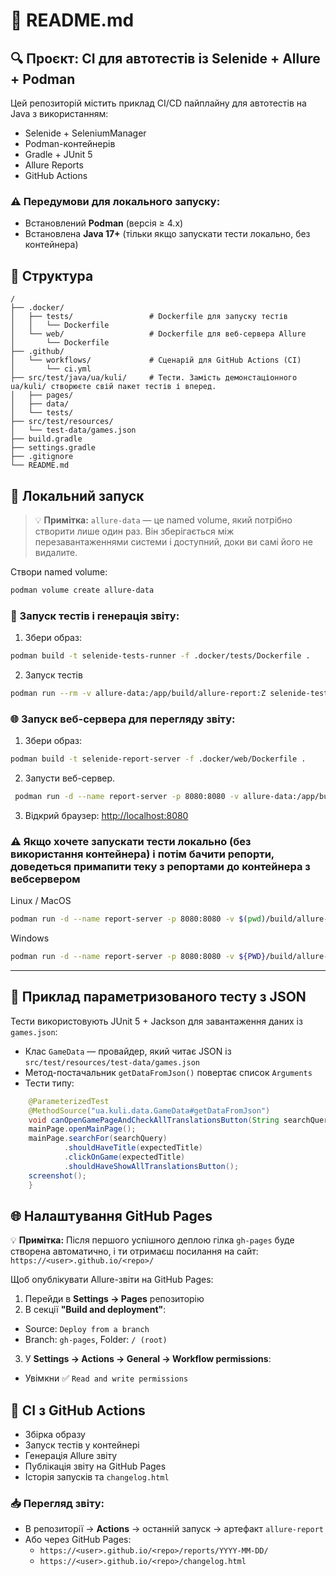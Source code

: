 # 📘 README.md
## 🔍 Проєкт: CI для автотестів із Selenide + Allure + Podman
Цей репозиторій містить приклад CI/CD пайплайну для автотестів на Java з використанням:
- Selenide + SeleniumManager
- Podman-контейнерів
- Gradle + JUnit 5
- Allure Reports
- GitHub Actions

### ⚠️ Передумови для локального запуску:
- Встановлений **Podman** (версія ≥ 4.x)
- Встановлена **Java 17+** (тільки якщо запускати тести локально, без контейнера)

## 🧱 Структура
```
/
├── .docker/
│   ├── tests/                 # Dockerfile для запуску тестів
│   │   └── Dockerfile
│   └── web/                   # Dockerfile для веб-сервера Allure
│       └── Dockerfile
├── .github/
│   └── workflows/             # Сценарій для GitHub Actions (CI)
│       └── ci.yml
├── src/test/java/ua/kuli/     # Тести. Замість демонстаціонного ua/kuli/ створюєте свій пакет тестів і вперед.
│   ├── pages/
│   ├── data/
│   └── tests/
├── src/test/resources/        
│   └── test-data/games.json   
├── build.gradle
├── settings.gradle
├── .gitignore
└── README.md
```

## 🚀 Локальний запуск

> 💡 **Примітка:** `allure-data` — це named volume, який потрібно створити лише один раз. Він зберігається між перезавантаженнями системи і доступний, доки ви самі його не видалите.

Створи named volume:
```bash
podman volume create allure-data
```

### 🧪 Запуск тестів і генерація звіту:

1. Збери образ:
```bash
podman build -t selenide-tests-runner -f .docker/tests/Dockerfile .
```
2. Запуск тестів
```bash
podman run --rm -v allure-data:/app/build/allure-report:Z selenide-tests-runner
```

### 🌐 Запуск веб-сервера для перегляду звіту:
1. Збери образ:
```bash
podman build -t selenide-report-server -f .docker/web/Dockerfile .
```
2. Запусти веб-сервер.
```bash
 podman run -d --name report-server -p 8080:8080 -v allure-data:/app/build/allure-report:Z selenide-report-server
```

3. Відкрий браузер: [http://localhost:8080](http://localhost:8080)

### ⚠️ Якщо хочете запускати тести локально (без використання контейнера) і потім бачити репорти, доведеться примапити теку з репортами до контейнера з вебсервером

Linux / MacOS
```bash
podman run -d --name report-server -p 8080:8080 -v $(pwd)/build/allure-report:/app/build/allure-report:Z selenide-report-server
```
Windows
```bash
podman run -d --name report-server -p 8080:8080 -v ${PWD}/build/allure-report:/app/build/allure-report:Z selenide-report-server
```
---

## 🧪 Приклад параметризованого тесту з JSON

Тести використовують JUnit 5 + Jackson для завантаження даних із `games.json`:

- Клас `GameData` — провайдер, який читає JSON із `src/test/resources/test-data/games.json`
- Метод-постачальник `getDataFromJson()` повертає список `Arguments`
- Тести типу:

```java
    @ParameterizedTest
    @MethodSource("ua.kuli.data.GameData#getDataFromJson")
    void canOpenGamePageAndCheckAllTranslationsButton(String searchQuery, String expectedTitle) {
    mainPage.openMainPage();
    mainPage.searchFor(searchQuery)
            .shouldHaveTitle(expectedTitle)
            .clickOnGame(expectedTitle)
            .shouldHaveShowAllTranslationsButton();
    screenshot();
    }
```

## 🌐 Налаштування GitHub Pages

💡 **Примітка:** Після першого успішного деплою гілка `gh-pages` буде створена автоматично, і ти отримаєш посилання на сайт:
`https://<user>.github.io/<repo>/`

Щоб опублікувати Allure-звіти на GitHub Pages:

1. Перейди в **Settings → Pages** репозиторію
2. В секції **"Build and deployment"**:
  - Source: `Deploy from a branch`
  - Branch: `gh-pages`, Folder: `/ (root)`
3. У **Settings → Actions → General → Workflow permissions**:
  - Увімкни ✅ `Read and write permissions`

## 🤖 CI з GitHub Actions

- Збірка образу
- Запуск тестів у контейнері
- Генерація Allure звіту
- Публікація звіту на GitHub Pages
- Історія запусків та `changelog.html`

### 📥 Перегляд звіту:
- В репозиторії → **Actions** → останній запуск → артефакт `allure-report`
- Або через GitHub Pages:
    - `https://<user>.github.io/<repo>/reports/YYYY-MM-DD/`
    - `https://<user>.github.io/<repo>/changelog.html`
